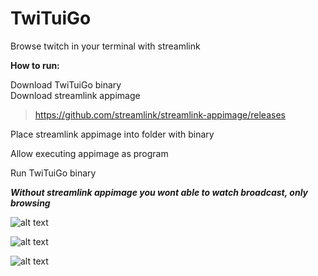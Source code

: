 # TwiTuiGo
Browse twitch in your terminal with streamlink



**How to run:**


Download TwiTuiGo binary  
Download streamlink appimage   



> https://github.com/streamlink/streamlink-appimage/releases
>



Place streamlink appimage into folder with binary

Allow executing appimage as program 

Run TwiTuiGo binary

***Without streamlink appimage you wont able to watch broadcast, only browsing***


![alt text](https://github.com/PeepoFrog/TwiTuiGo/blob/main/screenshots/example1.gif?raw=true)

![alt text](https://i.imgur.com/8PNGBxj.png)

![alt text](https://i.imgur.com/g6aIk0L.png)

